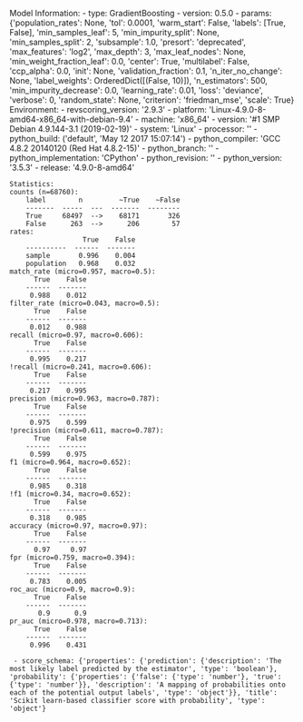 Model Information:
	 - type: GradientBoosting
	 - version: 0.5.0
	 - params: {'population_rates': None, 'tol': 0.0001, 'warm_start': False, 'labels': [True, False], 'min_samples_leaf': 5, 'min_impurity_split': None, 'min_samples_split': 2, 'subsample': 1.0, 'presort': 'deprecated', 'max_features': 'log2', 'max_depth': 3, 'max_leaf_nodes': None, 'min_weight_fraction_leaf': 0.0, 'center': True, 'multilabel': False, 'ccp_alpha': 0.0, 'init': None, 'validation_fraction': 0.1, 'n_iter_no_change': None, 'label_weights': OrderedDict([(False, 10)]), 'n_estimators': 500, 'min_impurity_decrease': 0.0, 'learning_rate': 0.01, 'loss': 'deviance', 'verbose': 0, 'random_state': None, 'criterion': 'friedman_mse', 'scale': True}
	Environment:
	 - revscoring_version: '2.9.3'
	 - platform: 'Linux-4.9.0-8-amd64-x86_64-with-debian-9.4'
	 - machine: 'x86_64'
	 - version: '#1 SMP Debian 4.9.144-3.1 (2019-02-19)'
	 - system: 'Linux'
	 - processor: ''
	 - python_build: ('default', 'May 12 2017 15:07:14')
	 - python_compiler: 'GCC 4.8.2 20140120 (Red Hat 4.8.2-15)'
	 - python_branch: ''
	 - python_implementation: 'CPython'
	 - python_revision: ''
	 - python_version: '3.5.3'
	 - release: '4.9.0-8-amd64'
	
	Statistics:
	counts (n=68760):
		label        n         ~True    ~False
		-------  -----  ---  -------  --------
		True     68497  -->    68171       326
		False      263  -->      206        57
	rates:
		              True    False
		----------  ------  -------
		sample       0.996    0.004
		population   0.968    0.032
	match_rate (micro=0.957, macro=0.5):
		  True    False
		------  -------
		 0.988    0.012
	filter_rate (micro=0.043, macro=0.5):
		  True    False
		------  -------
		 0.012    0.988
	recall (micro=0.97, macro=0.606):
		  True    False
		------  -------
		 0.995    0.217
	!recall (micro=0.241, macro=0.606):
		  True    False
		------  -------
		 0.217    0.995
	precision (micro=0.963, macro=0.787):
		  True    False
		------  -------
		 0.975    0.599
	!precision (micro=0.611, macro=0.787):
		  True    False
		------  -------
		 0.599    0.975
	f1 (micro=0.964, macro=0.652):
		  True    False
		------  -------
		 0.985    0.318
	!f1 (micro=0.34, macro=0.652):
		  True    False
		------  -------
		 0.318    0.985
	accuracy (micro=0.97, macro=0.97):
		  True    False
		------  -------
		  0.97     0.97
	fpr (micro=0.759, macro=0.394):
		  True    False
		------  -------
		 0.783    0.005
	roc_auc (micro=0.9, macro=0.9):
		  True    False
		------  -------
		   0.9      0.9
	pr_auc (micro=0.978, macro=0.713):
		  True    False
		------  -------
		 0.996    0.431
	
	 - score_schema: {'properties': {'prediction': {'description': 'The most likely label predicted by the estimator', 'type': 'boolean'}, 'probability': {'properties': {'false': {'type': 'number'}, 'true': {'type': 'number'}}, 'description': 'A mapping of probabilities onto each of the potential output labels', 'type': 'object'}}, 'title': 'Scikit learn-based classifier score with probability', 'type': 'object'}

